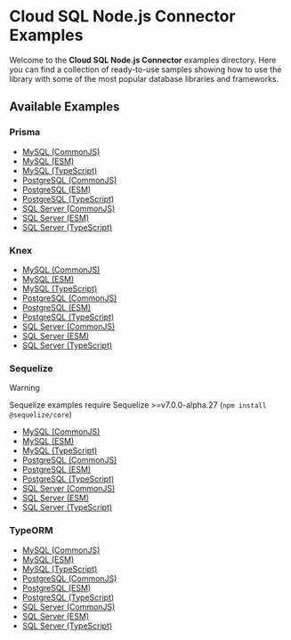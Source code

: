 # Cloud SQL Node.js Connector Examples

Welcome to the **Cloud SQL Node.js Connector** examples directory. Here you can
find a collection of ready-to-use samples showing how to use the library with
some of the most popular database libraries and frameworks.

## Available Examples

### Prisma

- [MySQL (CommonJS)](./prisma/mysql/connect.cjs)
- [MySQL (ESM)](./prisma/mysql/connect.mjs)
- [MySQL (TypeScript)](./prisma/mysql/connect.ts)
- [PostgreSQL (CommonJS)](./prisma/postgresql/connect.cjs)
- [PostgreSQL (ESM)](./prisma/postgresql/connect.mjs)
- [PostgreSQL (TypeScript)](./prisma/postgresql/connect.ts)
- [SQL Server (CommonJS)](./prisma/sqlserver/connect.cjs)
- [SQL Server (ESM)](./prisma/sqlserver/connect.mjs)
- [SQL Server (TypeScript)](./prisma/sqlserver/connect.ts)

### Knex

- [MySQL (CommonJS)](./knex/mysql2/connect.cjs)
- [MySQL (ESM)](./knex/mysql2/connect.mjs)
- [MySQL (TypeScript)](./knex/mysql2/connect.ts)
- [PostgreSQL (CommonJS)](./knex/pg/connect.cjs)
- [PostgreSQL (ESM)](./knex/pg/connect.mjs)
- [PostgreSQL (TypeScript)](./knex/pg/connect.ts)
- [SQL Server (CommonJS)](./knex/tedious/connect.cjs)
- [SQL Server (ESM)](./knex/tedious/connect.mjs)
- [SQL Server (TypeScript)](./knex/tedious/connect.ts)

### Sequelize

> [!WARNING]
> Sequelize examples require Sequelize >=v7.0.0-alpha.27 (`npm install @sequelize/core`)

- [MySQL (CommonJS)](./sequelize/mysql2/connect.cjs)
- [MySQL (ESM)](./sequelize/mysql2/connect.mjs)
- [MySQL (TypeScript)](./sequelize/mysql2/connect.ts)
- [PostgreSQL (CommonJS)](./sequelize/pg/connect.cjs)
- [PostgreSQL (ESM)](./sequelize/pg/connect.mjs)
- [PostgreSQL (TypeScript)](./sequelize/pg/connect.ts)
- [SQL Server (CommonJS)](./sequelize/tedious/connect.cjs)
- [SQL Server (ESM)](./sequelize/tedious/connect.mjs)
- [SQL Server (TypeScript)](./sequelize/tedious/connect.ts)

### TypeORM

- [MySQL (CommonJS)](./typeorm/mysql2/connect.cjs)
- [MySQL (ESM)](./typeorm/mysql2/connect.mjs)
- [MySQL (TypeScript)](./typeorm/mysql2/connect.ts)
- [PostgreSQL (CommonJS)](./typeorm/pg/connect.cjs)
- [PostgreSQL (ESM)](./typeorm/pg/connect.mjs)
- [PostgreSQL (TypeScript)](./typeorm/pg/connect.ts)
- [SQL Server (CommonJS)](./typeorm/tedious/connect.cjs)
- [SQL Server (ESM)](./typeorm/tedious/connect.mjs)
- [SQL Server (TypeScript)](./typeorm/tedious/connect.ts)
